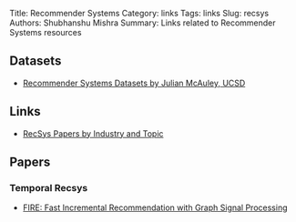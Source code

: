 Title: Recommender Systems
Category: links
Tags: links
Slug: recsys
Authors: Shubhanshu Mishra
Summary: Links related to Recommender Systems resources

## Datasets
* [Recommender Systems Datasets by Julian McAuley, UCSD](https://cseweb.ucsd.edu/~jmcauley/datasets.html)

## Links
* [RecSys Papers by Industry and Topic](https://github.com/tangxyw/RecSysPapers/)


## Papers

### Temporal Recsys

* [FIRE: Fast Incremental Recommendation with Graph Signal Processing](https://www.microsoft.com/en-us/research/publication/fire-fast-incremental-recommendation-with-graph-signal-processing/)